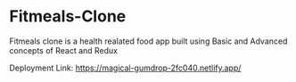 # Fitmeals-Clone
Fitmeals clone is a health realated food app built using Basic and Advanced concepts of React and Redux

Deployment Link: https://magical-gumdrop-2fc040.netlify.app/
